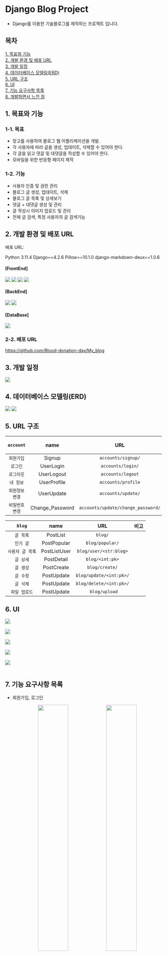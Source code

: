 # Django Blog Project

- Django를 이용한 기술블로그를 제작하는 프로젝트 입니다.

## 목차

[1. 목표와 기능](#1-목표와-기능)<br>
[2. 개발 환경 및 배포 URL](#2-개발-환경-및-배포-url)<br>
[3. 개발 일정](#3-개발-일정)<br>
[4. 데이터베이스 모델링(ERD)](#4-데이터베이스-모델링erd)<br>
[5. URL 구조](#5-url-구조)<br>
[6. UI](#6-ui)<br>
[7. 기능 요구사항 목록](#7-기능-요구사항-목록)<br>
[8. 개발하면서 느낀 점](#8-개발과정과-느낀점)<br>

## 1. 목표와 기능

### 1-1. 목표

- 장고를 사용하여 블로그 웹 어플리케이션을 개발.
- 각 사용자에 따라 글을 생성, 업데이트, 삭제할 수 있어야 한다.
- 각 글을 읽고 댓글 및 대댓글을 작성할 수 있어야 한다.
- 모바일을 위한 반응형 페이지 제작

### 1-2. 기능

- 사용자 인증 및 권한 관리
- 블로그 글 생성, 업데이트, 삭제
- 블로그 글 목록 및 상세보기
- 댓글 + 대댓글 생성 및 관리
- 글 작성시 이미지 업로드 및 관리
- 전체 글 검색, 특정 사용자의 글 검색기능

## 2. 개발 환경 및 배포 URL

배포 URL:

Python 3.11.4
Django==4.2.6
Pillow==10.1.0
django-markdown-deux==1.0.6

#### [FrontEnd]

<div>
    <img src="https://img.shields.io/badge/html5-E34F26?style=for-the-badge&logo=html5&logoColor=white">
    <img src="https://img.shields.io/badge/css3-1572B6?style=for-the-badge&logo=css3&logoColor=white">
    <img src="https://img.shields.io/badge/javascript-F7DF1E?style=for-the-badge&logo=javascript&logoColor=white">
    <img src="https://img.shields.io/badge/Tailwind-06B6D4?style=for-the-badge&logo=tailwindcss&logoColor=white">
    
</div>

#### [BackEnd]

<div>
    <img src="https://img.shields.io/badge/python-3776AB?style=for-the-badge&logo=python&logoColor=white">
    <img src="https://img.shields.io/badge/django-092E20?style=for-the-badge&logo=django&logoColor=white">
</div>

#### [DataBase]

<img src="https://img.shields.io/badge/sqlite3-003B57?style=for-the-badge&logo=sqlite&logoColor=white">

### 2-2. 배포 URL

https://github.com/Blood-donation-day/My_blog

## 3. 개발 일정

<img src="readme/WBS.png">

## 4. 데이터베이스 모델링(ERD)

<img src="readme/ERD.png">
<img src="readme/mindmap.png">

## 5. URL 구조

|    `account`    |      name       |                URL                 | 비고 |
| :-------------: | :-------------: | :--------------------------------: | ---- |
|   `회원가입`    |     Signup      |         `accounts/signup/`         |      |
|    `로그인`     |    UserLogin    |         `accounts/login/`          |      |
|   `로그아웃`    |   UserLogout    |         `accounts/logout`          |      |
|    `내 정보`    |   UserProfile   |         `accounts/profile`         |      |
| `회원정보 변경` |   UserUpdate    |         `accounts/update/`         |      |
| `비밀번호 변경` | Change_Password | `accounts/update/change_password/` |      |

|      `blog`      |     name     |           URL           | 비고 |
| :--------------: | :----------: | :---------------------: | ---- |
|    `글 목록`     |   PostList   |         `blog/`         |      |
|    `인기 글`     | PostPopular  |     `blog/popular/`     |      |
| `사용자 글 목록` | PostListUser | `blog/user/<str:blog>`  |      |
|    `글 상세`     |  PostDetail  |     `blog/<int:pk>`     |      |
|    `글 생성`     |  PostCreate  |     `blog/create/`      |      |
|    `글 수정`     |  PostUpdate  | `blog/update/<int:pk>/` |      |
|    `글 삭제`     |  PostUpdate  | `blog/delete/<int:pk>/` |      |
|  `파일 업로드`   |  PostUpdate  |     ` blog/upload`      |      |

## 6. UI

<img src="readme/signuplogin.png">
<br><br>
<img src="readme/profile_edit.png">
<br><br>
<img src="readme/mainpage.png">
<br><br>
<img src="readme/post_user.png">
<br><br>
<img src="readme/post_create.png">
<br><br>

## 7. 기능 요구사항 목록

- 회원가입, 로그인
  <p align="center"><img src="readme/gif/signup.gif" align="center" width="45%">
  <img src="readme/gif/login.gif" align="center" width="45%"></p>

- 글목록 (PC, Mobile)
<p align="center"><img src="readme/gif/post_list_pc.gif" align="center" width="50%">
  <img src="readme/gif/post_list_mobile.gif" align="center" width="36%"></p>

- 프로필 변경
  <p align="center"><img src="readme/gif/porfile_edit.gif">
- 글 쓰기, 글 수정
   <p align="center"><img src="readme/gif/post_create.gif" align="center" width="45%">
   <img src="readme/gif/post_edit.gif" align="center" width="50%">
   </p>
  사진을 드래그하거나 직접 선택해 업로드 할 수 있습니다.

- 댓글, 대댓글
   <p align="center"><img src="readme/gif/post_comment.gif">

- 사용자 글 검색 (PC, Mobile)

<p align="center"><img src="readme/gif/post_search_pc.gif" align="center" width="65%">
  <img src="readme/gif/post_search_mobile.gif" align="center" width="30%"></p>

## 8. 개발과정과 느낀점

### 이슈들

### 마치며

<!-- https://www.erdcloud.com/d/Nc268EwQ8d2csQMXe



404 403 페이지

(대댓글) 좋아요

페이지네이션

검색과 페이지네이션

































이미지나 파일을 저장할때 uuid로 바꿔서 저장
조회수: {{ post.views | add:-1 }}

    def form_valid(self, form):
        form.instance.author = self.request.user
        form.instance.views -= 1
        return super().form_valid(form)

uieditor 적용부분
script파일 나누기

이미지를 저장하는 부분
 if uploaded_file:
            # 파일을 저장합니다.
            file_name = os.path.join('media/blog/images/', uploaded_file.name)
            with open(file_name, 'wb') as f:
                for chunk in uploaded_file.chunks():
                    f.write(chunk)

            # 파일의 URL을 생성합니다.
            file_url = settings.MEDIA_URL + file_name
이미지이름이 곂치면 기존의 이미지가나옴 >> uuid사용하여 랜덤이미지이름
favcon?

contentimage 모델 삭제
-->
